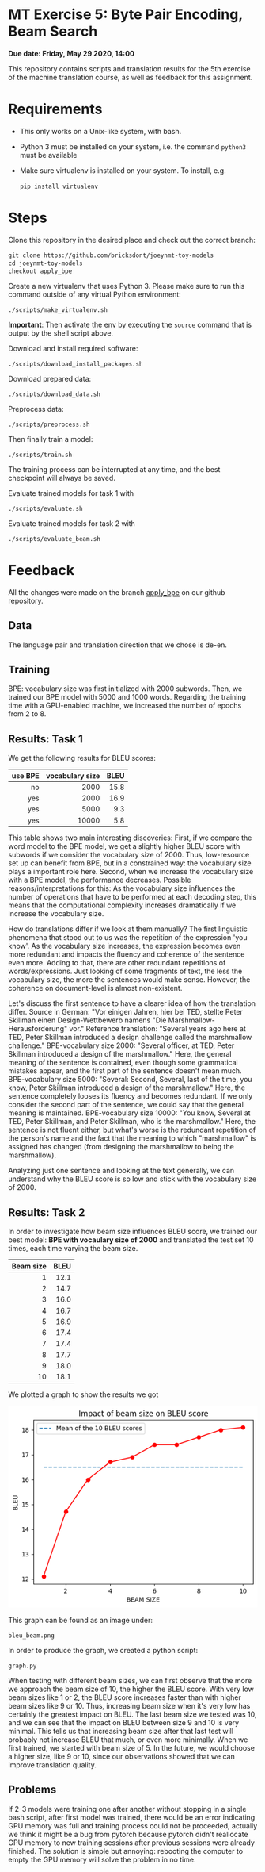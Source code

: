 # MT Exercise 5: Byte Pair Encoding, Beam Search

**Due date: Friday, May 29 2020, 14:00**

This repository contains scripts and translation results for the 5th exercise of the machine translation course, 
as well as feedback for this assignment.

# Requirements

- This only works on a Unix-like system, with bash.
- Python 3 must be installed on your system, i.e. the command `python3` must be available
- Make sure virtualenv is installed on your system. To install, e.g.

    `pip install virtualenv`

# Steps

Clone this repository in the desired place and check out the correct branch:

    git clone https://github.com/bricksdont/joeynmt-toy-models
    cd joeynmt-toy-models
    checkout apply_bpe

Create a new virtualenv that uses Python 3. Please make sure to run this command outside of any virtual Python environment:

    ./scripts/make_virtualenv.sh

**Important**: Then activate the env by executing the `source` command that is output by the shell script above.

Download and install required software:

    ./scripts/download_install_packages.sh

Download prepared data:

    ./scripts/download_data.sh

Preprocess data:

    ./scripts/preprocess.sh

Then finally train a model:

    ./scripts/train.sh

The training process can be interrupted at any time, and the best checkpoint will always be saved.

Evaluate trained models for task 1 with

    ./scripts/evaluate.sh

Evaluate trained models for task 2 with

    ./scripts/evaluate_beam.sh

# Feedback

All the changes were made on the branch [apply_bpe](https://github.com/jo0704/joeynmt-toy-models/tree/apply_bpe) on our github repository.

## Data

The language pair and translation direction that we chose is de-en.

## Training

BPE: vocabulary size was first initialized with 2000 subwords. Then, we trained our BPE model with 5000 and 1000 words.
Regarding the training time with a GPU-enabled machine, we increased the number of epochs from 2 to 8.

## Results: Task 1

We get the following results for BLEU scores:

| use BPE | vocabulary size | BLEU |
| ---: | ---: | ---: |
| no | 2000 | 15.8 |
| yes | 2000 | 16.9 |
| yes | 5000 | 9.3 |
| yes | 10000 | 5.8 |

This table shows two main interesting discoveries:
First, if we compare the word model to the BPE model, 
we get a slightly higher BLEU score with subwords if we consider the vocabulary size of 2000.
Thus, low-resource set up can benefit from BPE, but in a constrained way: 
the vocabulary size plays a important role here.
Second, when we increase the vocabulary size with a BPE model, the performance decreases.
Possible reasons/interpretations for this:
As the vocabulary size influences the number of operations that have to be performed at each decoding step,
this means that the computational complexity increases dramatically if we increase the vocabulary size.

How do translations differ if we look at them manually?
The first linguistic phenomena that stood out to us was the repetition of the expression 'you know'.
As the vocabulary size increases, the expression becomes even more redundant and impacts the fluency and
coherence of the sentence even more. 
Adding to that, there are other redundant repetitions of words/expressions.
Just looking of some fragments of text, the less the vocabulary size, the more the sentences would make sense. However, the coherence on document-level is almost non-existent.

Let's discuss the first sentence to have a clearer idea of how the translation differ.
Source in German: "Vor einigen Jahren, hier bei TED, stellte Peter Skillman einen Design-Wettbewerb namens "Die Marshmallow-Herausforderung" vor."
Reference translation: "Several years ago here at TED, Peter Skillman  introduced a design challenge  called the marshmallow challenge."
BPE-vocabulary size 2000: "Several officer, at TED, Peter Skillman introduced a design of the marshmallow." 
Here, the general meaning of the sentence is contained, even though some grammatical mistakes appear, and the first part of the sentence doesn't mean much.
BPE-vocabulary size 5000: "Several: Second, Several, last of the time, you know, Peter Skillman introduced a design of the marshmallow."
Here, the sentence completely looses its fluency and becomes redundant. If we only consider the second part of the sentence, we could say that the general meaning is maintained. 
BPE-vocabulary size 10000: "You know, Several at TED, Peter Skillman, and Peter Skillman, who is the marshmallow."
Here, the sentence is not fluent either, but what's worse is the redundant repetition of the person's name and the fact that the meaning to which "marshmallow" is assigned has changed (from designing the marshmallow to being the marshmallow).

Analyzing just one sentence and looking at the text generally, we can understand why the BLEU score is so low and stick with the vocabulary size of 2000. 


## Results: Task 2

In order to investigate how beam size influences BLEU score, we trained our best model:
**BPE with vocaulary size of 2000** and translated the test set 10 times, each time varying the beam size. 

| Beam size | BLEU |
| ---: | ---: |
| 1 | 12.1 |
| 2 | 14.7 |
| 3 | 16.0 |
| 4 | 16.7 |
| 5 | 16.9 |
| 6 | 17.4 |
| 7 | 17.4 |
| 8 | 17.7 |
| 9 | 18.0 |
| 10 | 18.1 |

We plotted a graph to show the results we got 

![image](./bleu_beam.png)

This graph can be found as an image under:

    bleu_beam.png

In order to produce the graph, we created a python script:

    graph.py

When testing with different beam sizes, we can first observe that the more we approach the beam size of 10, the higher the BLEU score.
With very low beam sizes like 1 or 2, the BLEU score increases faster than with higher beam sizes like 9 or 10. 
Thus, increasing beam size when it's very low has certainly the greatest impact on BLEU.
The last beam size we tested was 10, and we can see that the impact on BLEU between size 9 and 10 is very minimal. 
This tells us that increasing beam size after that last test will probably not increase BLEU that much, or even more minimally.
When we first trained, we started with beam size of 5. In the future, we would choose a higher size, like 9 or 10, 
since our observations showed that we can improve translation quality.


## Problems

If 2-3 models were training one after another without stopping in a single bash script, 
after first model was trained,
there would be an error indicating GPU memory was full and training process could not be proceeded, 
actually we think it might be a bug from pytorch because pytorch didn't reallocate GPU memory to new training sessions 
after previous sessions were already finished. 
The solution is simple but annoying: rebooting the computer to empty the GPU memory will solve the problem in no time.

